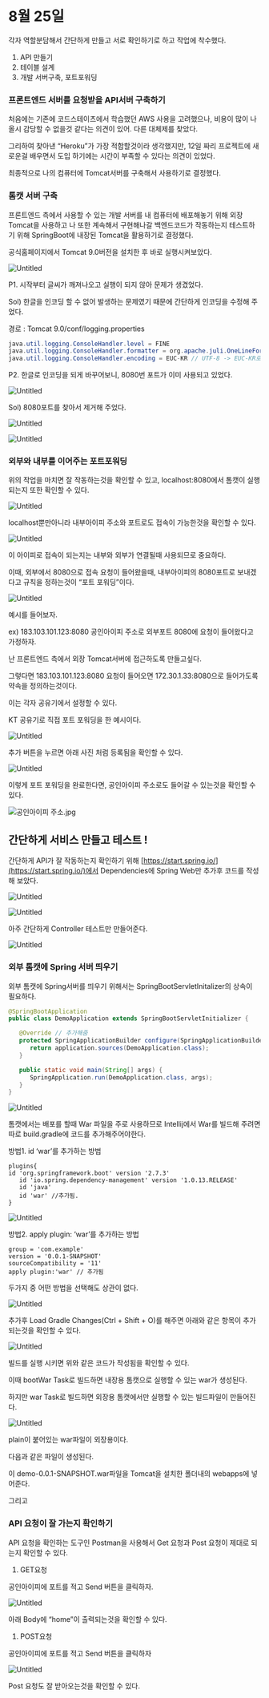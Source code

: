 # 8월 25일

각자 역할분담해서 간단하게 만들고 서로 확인하기로 하고 작업에 착수했다.

1. API 만들기
2. 테이블 설계
3. 개발 서버구축, 포트포워딩

### 프론트엔드 서버를 요청받을 API서버 구축하기

처음에는 기존에 코드스테이츠에서 학습했던 AWS 사용을 고려했으나, 비용이 많이 나올시 감당할 수 없을것 같다는 의견이 있어. 다른 대체제를 찾았다.

그리하여 찾아낸 “Heroku”가 가장 적합할것이라 생각했지만, 12일 짜리 프로젝트에 새로운걸 배우면서 도입 하기에는 시간이 부족할 수 있다는 의견이 있었다.

최종적으로 나의 컴퓨터에 Tomcat서버를 구축해서 사용하기로 결정했다.

### 톰캣 서버 구축

프론트엔드 측에서 사용할 수 있는 개발 서버를 내 컴퓨터에 배포해놓기 위해 외장 Tomcat을 사용하고 나 또한 계속해서 구현해나갈 백엔드코드가 작동하는지 테스트하기 위해 SpringBoot에 내장된 Tomcat을 활용하기로 결정했다.

공식홈페이지에서 Tomcat 9.0버전을 설치한 후 바로 실행시켜보았다.

![Untitled](https://s3-us-west-2.amazonaws.com/secure.notion-static.com/baceb6da-bd68-4fb5-9c75-1060ac06bf46/Untitled.png)

P1. 시작부터 글씨가 깨져나오고 실행이 되지 않아 문제가 생겼었다.

Sol) 한글을 인코딩 할 수 없어 발생하는 문제였기 때문에 간단하게 인코딩을 수정해 주었다.

경로 : Tomcat 9.0/conf/logging.properties

```java
java.util.logging.ConsoleHandler.level = FINE
java.util.logging.ConsoleHandler.formatter = org.apache.juli.OneLineFormatter
java.util.logging.ConsoleHandler.encoding = EUC-KR // UTF-8 -> EUC-KR로 변경
```

P2. 한글로 인코딩을 되게 바꾸어보니, 8080번 포트가 이미 사용되고 있었다.

![Untitled](https://s3-us-west-2.amazonaws.com/secure.notion-static.com/18b26bb2-c703-4828-9aab-d6b96bb24172/Untitled.png)

Sol) 8080포트를 찾아서 제거해 주었다.

![Untitled](https://s3-us-west-2.amazonaws.com/secure.notion-static.com/9881af7b-7aeb-48e2-8074-35164d431aae/Untitled.png)

![Untitled](https://s3-us-west-2.amazonaws.com/secure.notion-static.com/a420decc-a344-4637-81b0-8c432ee514e7/Untitled.png)

### 외부와 내부를 이어주는 포트포워딩

위의 작업을 마치면 잘 작동하는것을 확인할 수 있고, localhost:8080에서 톰캣이 실행되는지 또한 확인할 수 있다.

![Untitled](https://s3-us-west-2.amazonaws.com/secure.notion-static.com/152d5ba7-fc86-4558-be80-32ae58918003/Untitled.png)

localhost뿐만아니라 내부아이피 주소와 포트로도 접속이 가능한것을 확인할 수 있다.

![Untitled](https://s3-us-west-2.amazonaws.com/secure.notion-static.com/f1640b17-02bd-4d4b-a37c-74f060a56634/Untitled.png)

이 아이피로 접속이 되는지는 내부와 외부가 연결될때 사용되므로 중요하다.

이때, 외부에서 8080으로 접속 요청이 들어왔을때, 내부아이피의 8080포트로 보내겠다고 규칙을 정하는것이 “포트 포워딩”이다.

![Untitled](https://s3-us-west-2.amazonaws.com/secure.notion-static.com/6c9ac753-759f-45a9-a607-7bb25876faa7/Untitled.png)

예시를 들어보자.

ex) 183.103.101.123:8080 공인아이피 주소로 외부포트 8080에 요청이 들어왔다고 가정하자.

난 프론트엔드 측에서 외장 Tomcat서버에 접근하도록 만들고싶다.

그렇다면 183.103.101.123:8080 요청이 들어오면 172.30.1.33:8080으로 들어가도록 약속을 정의하는것이다.

이는 각자 공유기에서 설정할 수 있다.

KT 공유기로 직접 포트 포워딩을 한 예시이다.

![Untitled](https://s3-us-west-2.amazonaws.com/secure.notion-static.com/d8ce5a3d-4e8b-4276-8140-d9b97501beb0/Untitled.png)

추가 버튼을 누르면 아래 사진 처럼 등록됨을 확인할 수 있다.

![Untitled](https://s3-us-west-2.amazonaws.com/secure.notion-static.com/b3646dfe-aff4-40ee-9f4a-a3cc3309db46/Untitled.png)

이렇게 포트 포워딩을 완료한다면, 공인아이피 주소로도 들어갈 수 있는것을 확인할 수 있다.

![공인아이피 주소.jpg](https://s3-us-west-2.amazonaws.com/secure.notion-static.com/11d53a34-6101-426c-b3ca-a1ec91e1e6d9/%EA%B3%B5%EC%9D%B8%EC%95%84%EC%9D%B4%ED%94%BC_%EC%A3%BC%EC%86%8C.jpg)

## 간단하게 서비스 만들고 테스트 !

간단하게 API가 잘 작동하는지 확인하기 위해 [https://start.spring.io/](https://start.spring.io/)에서 Dependencies에 Spring Web만 추가후 코드를 작성해 보았다.

![Untitled](https://s3-us-west-2.amazonaws.com/secure.notion-static.com/b1ede881-df56-4590-a9b2-b1afb6469522/Untitled.png)

![Untitled](https://s3-us-west-2.amazonaws.com/secure.notion-static.com/af5991b7-2e18-4bae-a445-3df2d61efbf0/Untitled.png)

아주 간단하게 Controller 테스트만 만들어준다.

![Untitled](https://s3-us-west-2.amazonaws.com/secure.notion-static.com/0829e5ee-77de-47d1-bc17-3d1d6ba23259/Untitled.png)

### 외부 톰캣에 Spring 서버 띄우기

외부 톰캣에 Spring서버를 띄우기 위해서는 SpringBootServletInitalizer의 상속이 필요하다.

```java
@SpringBootApplication
public class DemoApplication extends SpringBootServletInitializer {

   @Override // 추가해줌
   protected SpringApplicationBuilder configure(SpringApplicationBuilder application) {
      return application.sources(DemoApplication.class);
   }

   public static void main(String[] args) {
      SpringApplication.run(DemoApplication.class, args);
   }
}
```

![Untitled](https://s3-us-west-2.amazonaws.com/secure.notion-static.com/2c5af63d-5ff7-4bba-85aa-e7afb30ad9cc/Untitled.png)

톰캣에서는 배포를 할때 War 파일을 주로 사용하므로 Intellij에서 War를 빌드해 주려면 따로 build.gradle에 코드를 추가해주어야한다.

방법1. id ‘war’를 추가하는 방법

```
plugins{
id 'org.springframework.boot' version '2.7.3'
   id 'io.spring.dependency-management' version '1.0.13.RELEASE'
   id 'java'
   id 'war' //추가됨.
}
```

![Untitled](https://s3-us-west-2.amazonaws.com/secure.notion-static.com/d76e65a5-42d4-441d-9fed-8f48b27c7456/Untitled.png)

방법2. apply plugin: ‘war’를 추가하는 방법

```
group = 'com.example'
version = '0.0.1-SNAPSHOT'
sourceCompatibility = '11'
apply plugin:'war' // 추가됨
```

두가지 중 어떤 방법을 선택해도 상관이 없다.

![Untitled](https://s3-us-west-2.amazonaws.com/secure.notion-static.com/543a8c74-e86e-4ab7-9289-d4825df3fe32/Untitled.png)

추가후 Load Gradle Changes(Ctrl + Shift + O)를 해주면 아래와 같은 항목이 추가되는것을 확인할 수 있다.

![Untitled](https://s3-us-west-2.amazonaws.com/secure.notion-static.com/640ce47d-1ad8-46a1-b1b0-0953cc0a6fa4/Untitled.png)

빌드를 실행 시키면 위와 같은 코드가 작성됨을 확인할 수 있다.

이때 bootWar Task로 빌드하면 내장용 톰캣으로 실행할 수 있는 war가 생성된다.

하지만 war Task로 빌드하면 외장용 톰캣에서만 실행할 수 있는 빌드파일이 만들어진다.

![Untitled](https://s3-us-west-2.amazonaws.com/secure.notion-static.com/b1226d31-9977-4a15-80f0-e48df58b7af9/Untitled.png)

plain이 붙어있는 war파일이 외장용이다.

다음과 같은 파일이 생성된다.

이 demo-0.0.1-SNAPSHOT.war파일을 Tomcat을 설치한 폴더내의 webapps에 넣어준다.

그리고 

### API 요청이 잘 가는지 확인하기

API 요청을 확인하는 도구인 Postman을 사용해서 Get 요청과 Post 요청이 제대로 되는지 확인할 수 있다.

1. GET요청

공인아이피에 포트를 적고 Send 버튼을 클릭하자. 

![Untitled](https://s3-us-west-2.amazonaws.com/secure.notion-static.com/634f5c94-be96-4109-9788-cabf5a0c490a/Untitled.png)

아래 Body에 “home”이 출력되는것을 확인할 수 있다.

1. POST요청

공인아이피에 포트를 적고 Send 버튼을 클릭하자

![Untitled](https://s3-us-west-2.amazonaws.com/secure.notion-static.com/cbd8a023-8920-46ee-8624-078bb1b0c03c/Untitled.png)

Post 요청도 잘 받아오는것을 확인할 수 있다.
